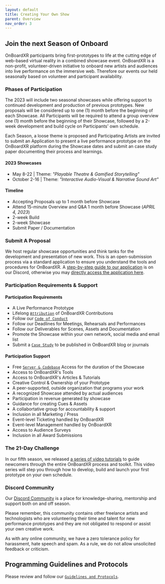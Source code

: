 ```yaml
---
layout: default
title: Creating Your Own Show
parent: Overview
nav_order: 3
---
```


## Join the next Season of Onboard
OnBoardXR participants bring first-prototypes to life at the cutting edge of web-based virtual reality in a combined showcase event. OnBoardXR is a non-profit, volunteer-driven initiative to onboard new artists and audiences into live performance on the immersive web. Therefore our events our held seasonally based on volunteer and participant availability. 

### Phases of Participation
The 2023 will include two seasonal showcases while offering support to continued development and production of previous prototypes. New proposals will be considered up to one (1) month before the beginning of each Showcase. All Participants will be required to attend a group overview one (1) month before the beginning of their Showcase, followed by a 2-week development and build cycle on Participants' own schedule. 

Each Season, a loose theme is proposed and Participating Artists are invited to submit an Application to present a live performance prototype on the OnBoardXR platform during the Showcase dates and submit an case study paper documenting their process and learnings. 

#### **2023 Showcases**
- May 8-22 | Theme: *"Playable Theatre & Gamified Storytelling"* 
- October 2-16 | Theme: *"Interactive Audio-Visual & Narrative Sound Art"*

#### **Timeline**
* Accepting Proposals up to 1 month before Showcase
* Attend 15-minute Overview and Q&A 1 month before Showcase (*APRIL 4, 2023*)
* 2-week Build
* 2-week Showcase
* Submit Paper / Documentation

### Submit A Proposal
We host regular showcase opportunities and think tanks for the development and presentation of new work. This is an open-submission process via a standard application to ensure you understand the tools and procedures for OnBoardXR. A [step-by-step guide to our application](https://discord.com/channels/849041584905388053/957669626408493087/957691545220444300) is on our Discord, otherwise you may [directly access the application here](https://forms.gle/nbnhGV1jp4xgtFQ1A).

### Participation Requirements & Support

#### Participation Requirements
- A Live Performance Prototype
- Lifelong [`Attribution`](https://futurestages.github.io/OnBoardXR_Landing_Page/docs/branding/#attribution) of OnBoardXR Contributions
- Follow our [`Code of Conduct`](https://futurestages.github.io/OnBoardXR_Landing_Page/docs/glossary-guidelines/)
- Follow our Deadlines for Meetings, Rehearsals and Performances 
- Follow our Deliverables for Scenes, Assets and Documentation
- Promote the Showcase within your own network, social media and email list
- Submit a [`Case Study`](https://futurestages.github.io/OnBoardXR_Landing_Page/docs/case-studies) to be published in OnBoardXR blog or journals

#### Participation Support
- Free [`Server & Codebase`](./dev-with-us.md) Access for the duration of the Showcase
- Access to OnBoardXR's Tools
- Access to OnBoardXR's Articles & Tutorials
- Creative Control & Ownership of your Prototype
- A peer-supported, outside organization that programs your work
- A recognized Showcase attended by actual audiences
- Participation in revenue generated by showcase
- Guidance for creating Cues & Assets
- A collabortative group for accountability & support
- Inclusion in all Marketing / Press
- Event-level Ticketing handled by OnBoardXR
- Event-level Management handled by OnBoardXR
- Access to Audience Surveys
- Inclusion in all Award Submissions 

### The 21-Day Challenge
In our fifth season, we released [a series of video tutorials](./obxr-21-day-challenge.md) to guide newcomers through the entire OnBoardXR process and toolkit. This video series will step you through how to develop, build and launch your first prototype on your own schedule.

### Discord Community
Our [Discord Community](https://discord.gg/qPgbxawu9W) is a place for knowledge-sharing, mentorship and support both on and off season. 

Please remember, this community contains other freelance artists and technologists who are volunteering their time and talent for new performance prototypes and they are not obligated to respond or assist your own creative work. 

As with any online community, we have a zero tolerance policy for harassment, hate speech and spam. As a rule, we do not allow unsolicited feedback or criticism. 

## Programming Guidelines and Protocols
Please review and follow our [`Guidelines and Protocols`](https://futurestages.github.io/OnBoardXR_Landing_Page/docs/glossary-guidelines/).

